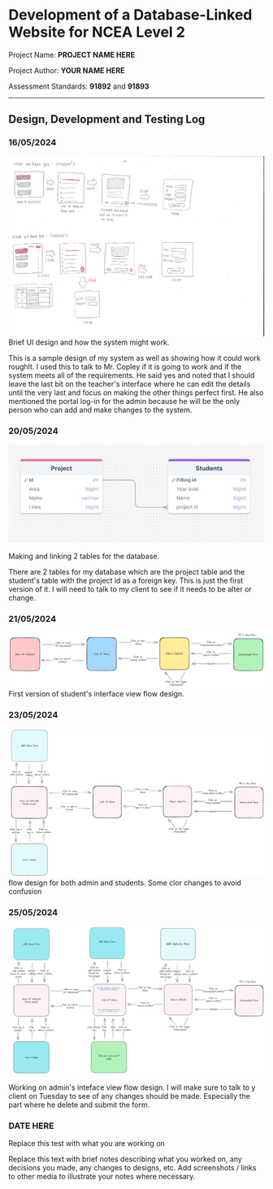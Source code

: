# Development of a Database-Linked Website for NCEA Level 2

Project Name: **PROJECT NAME HERE**

Project Author: **YOUR NAME HERE**

Assessment Standards: **91892** and **91893**


-------------------------------------------------

## Design, Development and Testing Log

### 16/05/2024

![UI design version 1](images/ui_design1.png)
Brief UI design and how the system might work.

This is a sample design of my system as well as showing how it could work roughlt. I used this to talk to Mr. Copley if it is going to work and if the system meets all of the requirements. He said yes and noted that I should leave the last bit on the teacher's interface where he can edit the details until the very last and focus on making the other things perfect first. He also mentioned the portal log-in for the admin because he will be the only person who can add and make changes to the system. 

### 20/05/2024

![Database table design](images/dtbase_design1.png)

Making and linking 2 tables for the database.

There are 2 tables for my database which are the project table and the student's table with the project id as a foreign key. This is just the first version of it. I will need to talk to my client to see if it needs to be alter or change.

### 21/05/2024

![Alt text](images/student_flow1.png)
First version of student's interface view flow design. 

### 23/05/2024

![Alt text](images/flow2.png)
flow design for both admin and students. Some clor changes to avoid confusion

### 25/05/2024

![Alt text](images/admin_flow.png)

Working on admin's inteface view flow design. I will make sure to talk to y client on Tuesday to see of any changes should be made. Especially the part where he delete and submit the form.

### DATE HERE

Replace this test with what you are working on

Replace this text with brief notes describing what you worked on, any decisions you made, any changes to designs, etc. Add screenshots / links to other media to illustrate your notes where necessary.
